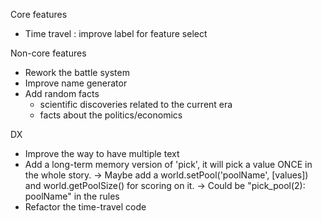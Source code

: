 Core features
- Time travel : improve label for feature select

Non-core features
- Rework the battle system
- Improve name generator
- Add random facts
	- scientific discoveries related to the current era
	- facts about the politics/economics

DX
- Improve the way to have multiple text
- Add a long-term memory version of 'pick', it will pick a value ONCE in the whole story.
    -> Maybe add a world.setPool('poolName', [values]) and world.getPoolSize() for scoring on it.
    -> Could be "pick_pool(2): poolName" in the rules
- Refactor the time-travel code
